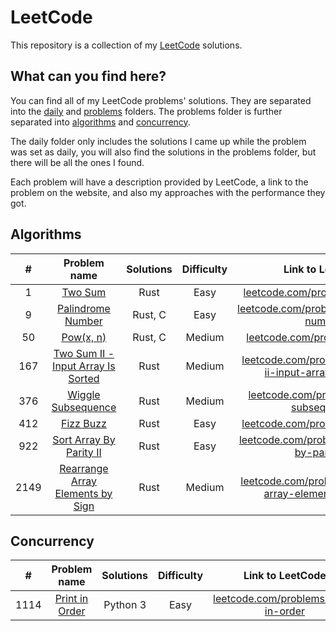 # LeetCode

This repository is a collection of my [LeetCode](https://leetcode.com/) solutions.

## What can you find here?

You can find all of my LeetCode problems' solutions. They are separated into the [daily](https://github.com/Pandicon/leetcode/tree/main/daily) and [problems](https://github.com/Pandicon/leetcode/tree/main/problems) folders. The problems folder is further separated into [algorithms](https://github.com/Pandicon/leetcode/tree/main/problems/algorithms) and [concurrency](https://github.com/Pandicon/leetcode/tree/main/problems/concurrency).

The daily folder only includes the solutions I came up while the problem was set as daily, you will also find the solutions in the problems folder, but there will be all the ones I found.

Each problem will have a description provided by LeetCode, a link to the problem on the website, and also my approaches with the performance they got.

## Algorithms

|  #   |                                                 Problem name                                                  | Solutions | Difficulty |                                                      Link to LeetCode                                                      |
| :--: | :-----------------------------------------------------------------------------------------------------------: | :-------: | :--------: | :------------------------------------------------------------------------------------------------------------------------: |
|  1   |              [Two Sum](https://github.com/Pandicon/leetcode/tree/main/problems/algorithms/0001)               |   Rust    |    Easy    |                          [leetcode.com/problems/two-sum/](https://leetcode.com/problems/two-sum/)                          |
|  9   |         [Palindrome Number](https://github.com/Pandicon/leetcode/tree/main/problems/algorithms/0009)          |  Rust, C  |    Easy    |                [leetcode.com/problems/palindrome-number/](https://leetcode.com/problems/palindrome-number/)                |
|  50  |             [Pow(x, n)](https://github.com/Pandicon/leetcode/tree/main/problems/algorithms/0050)              |  Rust, C  |   Medium   |                           [leetcode.com/problems/powx-n/](https://leetcode.com/problems/powx-n/)                           |
| 167  | [Two Sum II - Input Array Is Sorted](https://github.com/Pandicon/leetcode/tree/main/problems/algorithms/0167) |   Rust    |   Medium   | [leetcode.com/problems/two-sum-ii-input-array-is-sorted/](https://leetcode.com/problems/two-sum-ii-input-array-is-sorted/) |
| 376  |         [Wiggle Subsequence](https://github.com/Pandicon/leetcode/tree/main/problems/algorithms/0376)         |   Rust    |   Medium   |               [leetcode.com/problems/wiggle-subsequence/](https://leetcode.com/problems/wiggle-subsequence/)               |
| 412  |             [Fizz Buzz](https://github.com/Pandicon/leetcode/tree/main/problems/algorithms/0412)              |   Rust    |    Easy    |                        [leetcode.com/problems/fizz-buzz/](https://leetcode.com/problems/fizz-buzz/)                        |
| 922  |      [Sort Array By Parity II](https://github.com/Pandicon/leetcode/tree/main/problems/algorithms/0922)       |   Rust    |    Easy    |          [leetcode.com/problems/sort-array-by-parity-ii/](https://leetcode.com/problems/sort-array-by-parity-ii/)          |
| 2149 |  [Rearrange Array Elements by Sign](https://github.com/Pandicon/leetcode/tree/main/problems/algorithms/2149)  |   Rust    |   Medium   | [leetcode.com/problems/rearrange-array-elements-by-sign/](https://leetcode.com/problems/rearrange-array-elements-by-sign/) |

## Concurrency

|  #   |                                        Problem name                                        | Solutions | Difficulty |                                   Link to LeetCode                                   |
| :--: | :----------------------------------------------------------------------------------------: | :-------: | :--------: | :----------------------------------------------------------------------------------: |
| 1114 | [Print in Order](https://github.com/Pandicon/leetcode/tree/main/problems/concurrency/1114) | Python 3  |    Easy    | [leetcode.com/problems/print-in-order](https://leetcode.com/problems/print-in-order) |
